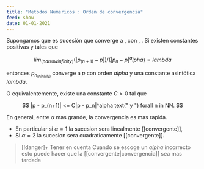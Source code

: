 ```yaml
---
title: "Metodos Numericos : Orden de convergencia"
feed: show
date: 01-01-2021
---
```


Supongamos que  es sucesión que converge a , con , . Si existen constantes positivas  y  tales que

$$
lim_(n arrow infinity) (|p_(n+1) - p|)/(|p_n - p|^alpha) = lambda
$$

entonces $p_n_(n in NN)$ converge a $p$ con orden $alpha$ y una constante asintótica $lambda$.

O equivalentemente, existe una constante $C > 0$ tal que

$$
|p - p_(n+1)| <= C|p - p_n|^alpha text(" y ") forall n in NN.
$$

En general, entre $α$ mas grande, la convergencia es mas rapida.
- En particular si $α = 1$ la sucesion sera linealmente [[convergente]],  
- Si $α = 2$ la sucesion sera cuadraticamente [[convergente]].

>[!danger]+ Tener en cuenta
>Cuando se escoge un $alpha$ incorrecto esto puede hacer que la [[convergente|convergencia]] sea mas tardada

